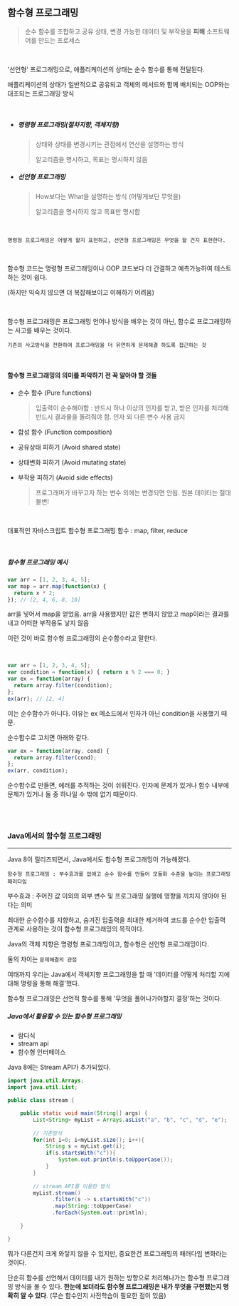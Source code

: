 ## 함수형 프로그래밍

> 순수 함수를 조합하고 공유 상태, 변경 가능한 데이터 및 부작용을 **피해** 소프트웨어를 만드는 프로세스

<br>


'선언형' 프로그래밍으로, 애플리케이션의 상태는 순수 함수를 통해 전달된다.

애플리케이션의 상태가 일반적으로 공유되고 객체의 메서드와 함께 배치되는 OOP와는 대조되는 프로그래밍 방식

<br>

- ##### 명령형 프로그래밍(절차지향, 객체지향)

  > 상태와 상태를 변경시키는 관점에서 연산을 설명하는 방식 
  >
  > 알고리즘을 명시하고, 목표는 명시하지 않음

- ##### 선언형 프로그래밍

  > How보다는 What을 설명하는 방식 (어떻게보단 무엇을)
  >
  > 알고리즘을 명시하지 않고 목표만 명시함

<br>

```
명령형 프로그래밍은 어떻게 할지 표현하고, 선언형 프로그래밍은 무엇을 할 건지 표현한다.
```

<br>

함수형 코드는 명령형 프로그래밍이나 OOP 코드보다 더 간결하고 예측가능하여 테스트하는 것이 쉽다.

(하지만 익숙치 않으면 더 복잡해보이고 이해하기 어려움)

<br>

함수형 프로그래밍은 프로그래밍 언어나 방식을 배우는 것이 아닌, 함수로 프로그래밍하는 사고를 배우는 것이다.

`기존의 사고방식을 전환하여 프로그래밍을 더 유연하게 문제해결 하도록 접근하는 것`

<br>

#### 함수형 프로그래밍의 의미를 파악하기 전 꼭 알아야 할 것들

- 순수 함수 (Pure functions)

  > 입출력이 순수해야함 : 반드시 하나 이상의 인자를 받고, 받은 인자를 처리해 반드시 결과물을 돌려줘야 함. 인자 외 다른 변수 사용 금지

- 합성 함수 (Function composition)

- 공유상태 피하기 (Avoid shared state)

- 상태변화 피하기 (Avoid mutating state)

- 부작용 피하기 (Avoid side effects)

  > 프로그래머가 바꾸고자 하는 변수 외에는 변경되면 안됨. 원본 데이터는 절대 불변!

<br>

대표적인 자바스크립트 함수형 프로그래밍 함수 : map, filter, reduce

<br>

##### 함수형 프로그래밍 예시

```javascript
var arr = [1, 2, 3, 4, 5];
var map = arr.map(function(x) {
  return x * 2;
}); // [2, 4, 6, 8, 10]
```

arr을 넣어서 map을 얻었음. arr을 사용했지만 값은 변하지 않았고 map이라는 결과를 내고 어떠한 부작용도 낳지 않음

이런 것이 바로 함수형 프로그래밍의 순수함수라고 말한다.

<br>

```javascript
var arr = [1, 2, 3, 4, 5];
var condition = function(x) { return x % 2 === 0; }
var ex = function(array) {
  return array.filter(condition);
};
ex(arr); // [2, 4]
```

이는 순수함수가 아니다. 이유는 ex 메소드에서 인자가 아닌 condition을 사용했기 때문.

순수함수로 고치면 아래와 같다.

```javascript
var ex = function(array, cond) {
  return array.filter(cond);
};
ex(arr, condition);
```

순수함수로 만들면, 에러를 추적하는 것이 쉬워진다. 인자에 문제가 있거나 함수 내부에 문제가 있거나 둘 중 하나일 수 밖에 없기 때문이다.

<br>

<br>

### Java에서의 함수형 프로그래밍

---

Java 8이 릴리즈되면서, Java에서도 함수형 프로그래밍이 가능해졌다.

```
함수형 프로그래밍 : 부수효과를 없애고 순수 함수를 만들어 모듈화 수준을 높이는 프로그래밍 패러다임
```

부수효과 : 주어진 값 이외의 외부 변수 및 프로그래밍 실행에 영향을 끼치지 않아야 된다는 의미

최대한 순수함수를 지향하고, 숨겨진 입출력을 최대한 제거하여 코드를 순수한 입출력 관계로 사용하는 것이 함수형 프로그래밍의 목적이다.



Java의 객체 지향은 명령형 프로그래밍이고, 함수형은 선언형 프로그래밍이다.

둘의 차이는 `문제해결의 관점`

여태까지 우리는 Java에서 객체지향 프로그래밍을 할 때 '데이터를 어떻게 처리할 지에 대해 명령을 통해 해결'했다.

함수형 프로그래밍은 선언적 함수를 통해 '무엇을 풀어나가야할지 결정'하는 것이다.



##### Java에서 활용할 수 있는 함수형 프로그래밍

- 람다식
- stream api
- 함수형 인터페이스



Java 8에는 Stream API가 추가되었다.

```java
import java.util.Arrays;
import java.util.List;

public class stream {

	public static void main(String[] args) {
		List<String> myList = Arrays.asList("a", "b", "c", "d", "e");
 
        // 기존방식
        for(int i=0; i<myList.size(); i++){
            String s = myList.get(i);
            if(s.startsWith("c")){
                System.out.println(s.toUpperCase());
            }
        }
 
        // stream API를 이용한 방식
        myList.stream()
              .filter(s -> s.startsWith("c"))
              .map(String::toUpperCase)
              .forEach(System.out::println);
 
	}

}
```

뭐가 다른건지 크게 와닿지 않을 수 있지만, 중요한건 프로그래밍의 패러다임 변화라는 것이다.

단순히 함수를 선언해서 데이터를 내가 원하는 방향으로 처리해나가는 함수형 프로그래밍 방식을 볼 수 있다. **한눈에 보더라도 함수형 프로그래밍은 내가 무엇을 구현했는지 명확히 알 수 있다**. (무슨 함수인지 사전학습이 필요한 점이 있음)




